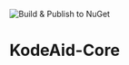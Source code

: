 ![Build & Publish to NuGet](https://github.com/KodeAid/KodeAid-Core/workflows/Build%20&%20Publish%20to%20NuGet/badge.svg)

# KodeAid-Core
